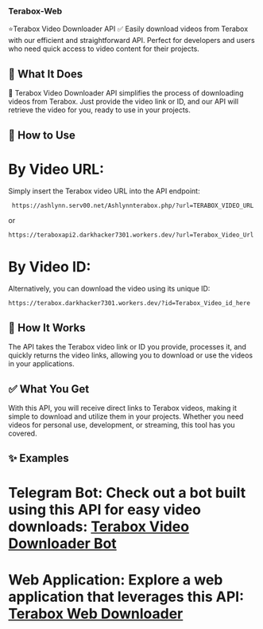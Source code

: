 ### Terabox-Web

⭐Terabox Video Downloader API ✅
 Easily download videos from Terabox with our efficient and straightforward API. Perfect for developers and users who need 
 quick access to video content for their projects.

## 🌟 What It Does
🎥 Terabox Video Downloader API simplifies the process of downloading videos from Terabox. Just provide the video link or ID, and our API will retrieve the video for you, ready to use in your projects.

## 🚀 How to Use
# By Video URL:
 Simply insert the Terabox video URL into the API endpoint:
 
``` https://ashlynn.serv00.net/Ashlynnterabox.php/?url=TERABOX_VIDEO_URL```

or

 ```https://teraboxapi2.darkhacker7301.workers.dev/?url=Terabox_Video_Url```
# By Video ID:

 Alternatively, you can download the video using its unique ID:
 
 ```https://terabox.darkhacker7301.workers.dev/?id=Terabox_Video_id_here```

## 🔄 How It Works
The API takes the Terabox video link or ID you provide, processes it, and quickly returns the video links, allowing you to download or use the videos in your applications.

## ✅ What You Get
With this API, you will receive direct links to Terabox videos, making it simple to download and utilize them in your projects. Whether you need videos for personal use, development, or streaming, this tool has you covered.

## ✨ Examples
 # Telegram Bot: Check out a bot built using this API for easy video downloads: [Terabox Video Downloader Bot](https://t.me/Terabox_VideoDownloderBot)
 # Web Application: Explore a web application that leverages this API: [Terabox Web Downloader](https://ashlynnterabox.netlify.app/)
